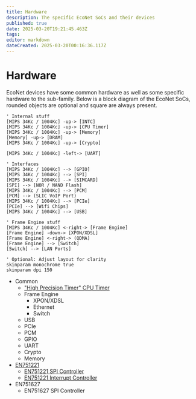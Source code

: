 ```yaml
---
title: Hardware
description: The specific EcoNet SoCs and their devices
published: true
date: 2025-03-20T19:21:45.463Z
tags: 
editor: markdown
dateCreated: 2025-03-20T00:16:36.117Z
---
```


# Hardware
EcoNet devices have some common hardware as well as some specific hardware to the sub-family. Below is a block diagram of the EcoNet SoCs, rounded objects are optional and square are always present.

```plantuml
' Internal stuff
[MIPS 34Kc / 1004Kc] -up-> [INTC]
[MIPS 34Kc / 1004Kc] -up-> [CPU Timer]
[MIPS 34Kc / 1004Kc] -up-> [Memory]
[Memory] -up-> [DRAM]
[MIPS 34Kc / 1004Kc] -up-> [Crypto]

[MIPS 34Kc / 1004Kc] -left-> [UART]

' Interfaces
[MIPS 34Kc / 1004Kc] --> [GPIO]
[MIPS 34Kc / 1004Kc] --> [SPI]
[MIPS 34Kc / 1004Kc] --> [SIMCARD]
[SPI] --> [NOR / NAND Flash]
[MIPS 34Kc / 1004Kc] --> [PCM]
[PCM] --> (SLIC VoIP Port)
[MIPS 34Kc / 1004Kc] --> [PCIe]
[PCIe] --> [Wifi Chips]
[MIPS 34Kc / 1004Kc] --> [USB]

' Frame Engine stuff
[MIPS 34Kc / 1004Kc] <-right-> [Frame Engine]
[Frame Engine] -down-> [XPON/XDSL]
[Frame Engine] <-right-> (QDMA)
[Frame Engine] --> [Switch]
[Switch] --> [LAN Ports]

' Optional: Adjust layout for clarity
skinparam monochrome true
skinparam dpi 150
```

* Common
  * ["High Precision Timer" CPU Timer](/hardware/econet-hpt)
  * Frame Engine
    * XPON/XDSL
    * Ethernet
    * Switch
  * USB
  * PCIe
  * PCM
  * GPIO
  * UART
  * Crypto
  * Memory
* [EN751221](/hardware/EN751221)
  * [EN751221 SPI Controller](/hardware/EN751221/en751221-spi)
  * [EN751221 Interrupt Controller](/hardware/EN751221/en751221-intc)
* EN751627
  * EN751627 SPI Controller
